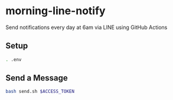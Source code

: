 # morning-line-notify
Send notifications every day at 6am via LINE using GitHub Actions

## Setup

```bash
. .env
```

## Send a Message

```bash
bash send.sh $ACCESS_TOKEN
```
